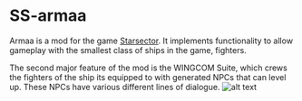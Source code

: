 # SS-armaa
Armaa is a mod for the game [Starsector](http://fractalsoftworks.com). It implements functionality to allow gameplay with the smallest class of ships in the game, fighters.


The second major feature of the mod is the WINGCOM Suite, which crews the fighters of the ship its equipped to with generated NPCs that can level up. These NPCs have various different lines of dialogue.
![alt text](https://i.imgur.com/f1p780A.png)
